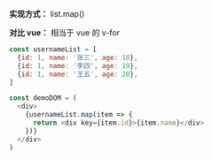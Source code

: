 **实现方式：** list.map()

**对比 vue：** 相当于 vue 的 v-for
  
```js
const usernameList = [
  {id: 1, name: '张三', age: 18},
  {id: 1, name: '李四', age: 19},
  {id: 1, name: '王五', age: 20},
]

const demoDOM = (
  <div>
    {usernameList.map(item => {
      return <div key={item.id}>{item.name}</div>
    })}
  </div>
)
```